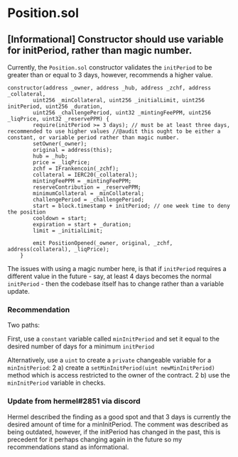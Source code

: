 # Position.sol

## [Informational] Constructor should use variable for initPeriod, rather than magic number.

Currently, the `Position.sol` constructor validates the `initPeriod` to be greater than or equal to 3 days, however, recommends a higher value.

```solidity
constructor(address _owner, address _hub, address _zchf, address _collateral, 
        uint256 _minCollateral, uint256 _initialLimit, uint256 initPeriod, uint256 _duration,
        uint256 _challengePeriod, uint32 _mintingFeePPM, uint256 _liqPrice, uint32 _reservePPM) {
        require(initPeriod >= 3 days); // must be at least three days, recommended to use higher values //@audit this ought to be either a constant, or variable period rather than magic number.
        setOwner(_owner);
        original = address(this);
        hub = _hub;
        price = _liqPrice;
        zchf = IFrankencoin(_zchf);
        collateral = IERC20(_collateral);
        mintingFeePPM = _mintingFeePPM;
        reserveContribution = _reservePPM;
        minimumCollateral = _minCollateral;
        challengePeriod = _challengePeriod;
        start = block.timestamp + initPeriod; // one week time to deny the position
        cooldown = start;
        expiration = start + _duration;
        limit = _initialLimit;
        
        emit PositionOpened(_owner, original, _zchf, address(collateral), _liqPrice);
    }
```

The issues with using a magic number here, is that if `initPeriod` requires a different value in the future - say, at least 4 days becomes the normal `initPeriod` - then the codebase itself has to change rather than a variable update.

### Recommendation
Two paths:

First, use a `constant` variable called `minInitPeriod` and set it equal to the desired number of days for a minimum `initPeriod`


Alternatively, use a `uint` to create a `private` changeable variable for a `minInitPeriod`:
	2 a) create a `setMinInitPeriod(uint newMinInitPeriod)` method which is access restricted to the owner of the contract.
	2 b) use the `minInitPeriod` variable in checks.

### Update from hermel#2851 via discord

Hermel described the finding as a good spot and that 3 days is currently the desired amount of time for a minInitPeriod. The comment was described as being outdated, however, if the initPeriod has changed in the past, this is precedent for it perhaps changing again in the future so my recommendations stand as informational.